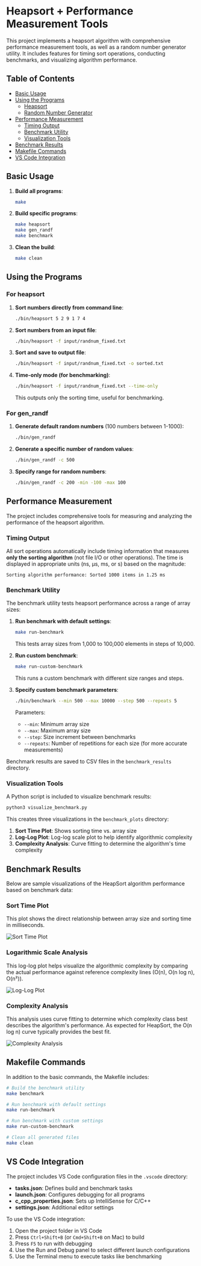 # Heapsort + Performance Measurement Tools

This project implements a heapsort algorithm with comprehensive performance measurement tools, as well as a random number generator utility. It includes features for timing sort operations, conducting benchmarks, and visualizing algorithm performance.

## Table of Contents

- [Basic Usage](#basic-usage)
- [Using the Programs](#using-the-programs)
  - [Heapsort](#for-heapsort)
  - [Random Number Generator](#for-gen_randf)
- [Performance Measurement](#performance-measurement)
  - [Timing Output](#timing-output)
  - [Benchmark Utility](#benchmark-utility)
  - [Visualization Tools](#visualization-tools)
- [Benchmark Results](#benchmark-results)
- [Makefile Commands](#makefile-commands)
- [VS Code Integration](#vs-code-integration)

## Basic Usage

1. **Build all programs**:

   ```sh
   make
   ```

2. **Build specific programs**:

   ```sh
   make heapsort
   make gen_randf
   make benchmark
   ```

3. **Clean the build**:

   ```sh
   make clean
   ```

## Using the Programs

### For heapsort

1. **Sort numbers directly from command line**:

   ```sh
   ./bin/heapsort 5 2 9 1 7 4
   ```

2. **Sort numbers from an input file**:

   ```sh
   ./bin/heapsort -f input/randnum_fixed.txt
   ```

3. **Sort and save to output file**:

   ```sh
   ./bin/heapsort -f input/randnum_fixed.txt -o sorted.txt
   ```

4. **Time-only mode (for benchmarking)**:

   ```sh
   ./bin/heapsort -f input/randnum_fixed.txt --time-only
   ```

   This outputs only the sorting time, useful for benchmarking.

### For gen_randf

1. **Generate default random numbers** (100 numbers between 1-1000):

   ```sh
   ./bin/gen_randf
   ```

2. **Generate a specific number of random values**:

   ```sh
   ./bin/gen_randf -c 500
   ```

3. **Specify range for random numbers**:

   ```sh
   ./bin/gen_randf -c 200 -min -100 -max 100
   ```

## Performance Measurement

The project includes comprehensive tools for measuring and analyzing the performance of the heapsort algorithm.

### Timing Output

All sort operations automatically include timing information that measures **only the sorting algorithm** (not file I/O or other operations). The time is displayed in appropriate units (ns, μs, ms, or s) based on the magnitude:

```plaintext
Sorting algorithm performance: Sorted 1000 items in 1.25 ms
```

### Benchmark Utility

The benchmark utility tests heapsort performance across a range of array sizes:

1. **Run benchmark with default settings**:

   ```sh
   make run-benchmark
   ```

   This tests array sizes from 1,000 to 100,000 elements in steps of 10,000.

2. **Run custom benchmark**:

   ```sh
   make run-custom-benchmark
   ```

   This runs a custom benchmark with different size ranges and steps.

3. **Specify custom benchmark parameters**:

   ```sh
   ./bin/benchmark --min 500 --max 10000 --step 500 --repeats 5
   ```

   Parameters:
   - `--min`: Minimum array size
   - `--max`: Maximum array size
   - `--step`: Size increment between benchmarks
   - `--repeats`: Number of repetitions for each size (for more accurate measurements)

Benchmark results are saved to CSV files in the `benchmark_results` directory.

### Visualization Tools

A Python script is included to visualize benchmark results:

```sh
python3 visualize_benchmark.py
```

This creates three visualizations in the `benchmark_plots` directory:

1. **Sort Time Plot**: Shows sorting time vs. array size
2. **Log-Log Plot**: Log-log scale plot to help identify algorithmic complexity
3. **Complexity Analysis**: Curve fitting to determine the algorithm's time complexity

## Benchmark Results

Below are sample visualizations of the HeapSort algorithm performance based on benchmark data:

### Sort Time Plot

This plot shows the direct relationship between array size and sorting time in milliseconds.

![Sort Time Plot](benchmark_plots/heapsort_benchmark_1000_100000_sort_time.png)

### Logarithmic Scale Analysis

This log-log plot helps visualize the algorithmic complexity by comparing the actual performance against reference complexity lines (O(n), O(n log n), O(n²)).

![Log-Log Plot](benchmark_plots/heapsort_benchmark_1000_100000_loglog.png)

### Complexity Analysis

This analysis uses curve fitting to determine which complexity class best describes the algorithm's performance. As expected for HeapSort, the O(n log n) curve typically provides the best fit.

![Complexity Analysis](benchmark_plots/heapsort_benchmark_1000_100000_complexity.png)

## Makefile Commands

In addition to the basic commands, the Makefile includes:

```sh
# Build the benchmark utility
make benchmark

# Run benchmark with default settings
make run-benchmark

# Run benchmark with custom settings
make run-custom-benchmark

# Clean all generated files
make clean
```

## VS Code Integration

The project includes VS Code configuration files in the `.vscode` directory:

- **tasks.json**: Defines build and benchmark tasks
- **launch.json**: Configures debugging for all programs
- **c_cpp_properties.json**: Sets up IntelliSense for C/C++
- **settings.json**: Additional editor settings

To use the VS Code integration:

1. Open the project folder in VS Code
2. Press `Ctrl+Shift+B` (or `Cmd+Shift+B` on Mac) to build
3. Press `F5` to run with debugging
4. Use the Run and Debug panel to select different launch configurations
5. Use the Terminal menu to execute tasks like benchmarking
